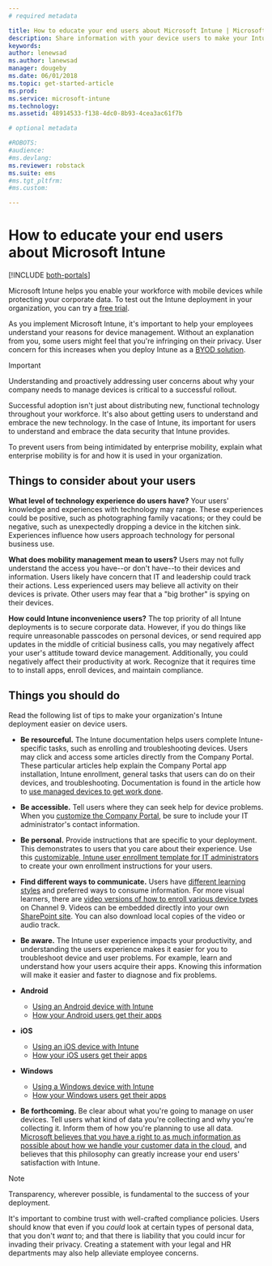 ```yaml
---
# required metadata

title: How to educate your end users about Microsoft Intune | Microsoft Intune
description: Share information with your device users to make your Intune deployment successful.
keywords:
author: lenewsad
ms.author: lanewsad
manager: dougeby
ms.date: 06/01/2018
ms.topic: get-started-article
ms.prod:
ms.service: microsoft-intune
ms.technology:
ms.assetid: 48914533-f138-4dc0-8b93-4cea3ac61f7b

# optional metadata

#ROBOTS:
#audience:
#ms.devlang:
ms.reviewer: robstack
ms.suite: ems
#ms.tgt_pltfrm:
#ms.custom:

---
```


# How to educate your end users about Microsoft Intune

[!INCLUDE [both-portals](./includes/note-for-both-portals.md)]

Microsoft Intune helps you enable your workforce with mobile devices while protecting your corporate data. To test out the Intune deployment in your organization, you can try a [free trial](app-sdk.md).

As you implement Microsoft Intune, it's important to help your employees understand your reasons for device management. Without an explanation from you, some users might feel that you're infringing on their privacy. User concern for this increases when you deploy Intune as a [BYOD solution](/enterprise-mobility-security/solutions/byod-design-considerations-guide).

> [!Important]
> Understanding and proactively addressing user concerns about why your company needs to manage devices is critical to a successful rollout.

Successful adoption isn't just about distributing new, functional technology throughout your workforce. It's also about getting users to understand and embrace the new technology. In the case of Intune, its important for users to understand and embrace the data security that Intune provides. 

To prevent users from being intimidated by enterprise mobility, explain what enterprise mobility is for and how it is used in your organization.

## Things to consider about your users

__What level of technology experience do users have?__ Your users' knowledge and experiences with technology may range. These experiences could be positive, such as photographing family vacations; or they could be negative, such as unexpectedly dropping a device in the kitchen sink. Experiences influence how users approach technology for personal business use.

__What does mobility management mean to users?__ Users may not fully understand the access you have--or don't have--to their devices and information. Users likely have concern that IT and leadership could track their actions. Less experienced users may believe all activity on their devices is private. Other users may fear that a "big brother" is spying on their devices.

__How could Intune inconvenience users?__  The top priority of all Intune deployments is to secure corporate data. However, if you do things like require unreasonable passcodes on personal devices, or send required app updates in the middle of criticial business calls, you may negatively affect your user's attitude toward device management. Additionally, you could negatively affect their productivity at work. Recognize that it requires time to to install apps, enroll devices, and maintain compliance.

## Things you should do

Read the following list of tips to make your organization's Intune deployment easier on device users.

* __Be resourceful.__ The Intune documentation helps users complete Intune-specific tasks, such as enrolling and troubleshooting devices. Users may click and access some articles directly from the Company Portal. These particular articles help explain the Company Portal app installation, Intune enrollment, general tasks that users can do on their devices, and troubleshooting. Documentation is found in the article how to [use managed devices to get work done](/intune-user-help/use-managed-devices-to-get-work-done).

* __Be accessible.__ Tell users where they can seek help for device problems. When you [customize the Company Portal](company-portal-customize.md), be sure to include your IT administrator's contact information.

* __Be personal.__ Provide instructions that are specific to your deployment. This demonstrates to users that you care about their experience. Use this [customizable, Intune user enrollment template for IT administrators](https://gallery.technet.microsoft.com/office/Intune-End-User-Enrollment-3a0c9b0c) to create your own enrollment instructions for your users.

* __Find different ways to communicate.__ Users have [different learning styles](https://www.umassd.edu/dss/resources/facultystaff/howtoteachandaccommodate/howtoaccommodatedifferentlearningstyles/) and preferred ways to consume information. For more visual learners, there are [video versions of how to enroll various device types](https://channel9.msdn.com/Series/IntuneEnrollment) on Channel 9. Videos can be embedded directly into your own [SharePoint site](https://support.office.com/article/Embed-a-video-from-Office-365-Video-59e19984-c34e-4be8-889b-f6fa93910581). You can also download local copies of the video or audio track.

* __Be aware.__ The Intune user experience impacts your productivity, and understanding the users experience makes it easier for you to troubleshoot device and user problems. For example, learn and understand how your users acquire their apps. Knowing this information will make it easier and faster to diagnose and fix problems.

* **Android**
  * [Using an Android device with Intune](/intune-user-help/using-your-android-device-with-intune)
  * [How your Android users get their apps](end-user-apps-android.md)

* **iOS**
  * [Using an iOS device with Intune](/intune-user-help/using-your-ios-device-with-intune)
  * [How your iOS users get their apps](end-user-apps-ios.md)

* **Windows**
  * [Using a Windows device with Intune](/intune-user-help/using-your-windows-device-with-intune)
  * [How your Windows users get their apps](end-user-apps-windows.md)

* __Be forthcoming.__ Be clear about what you're going to manage on user devices. Tell users what kind of data you're collecting and why you're collecting it. Inform them of how you're planning to use all data. [Microsoft believes that you have a right to as much information as possible about how we handle your customer data in the cloud](https://www.microsoft.com/trustcenter/about/transparency), and believes that this philosophy can greatly increase your end users' satisfaction with Intune.

>[!Note]
> Transparency, wherever possible, is fundamental to the success of your deployment.

It's important to combine trust with well-crafted compliance policies. Users should know that even if you *could* look at certain types of personal data, that you don't *want* to; and that there is liability that you could incur for invading their privacy. Creating a statement with your legal and HR departments may also help alleviate employee concerns.

